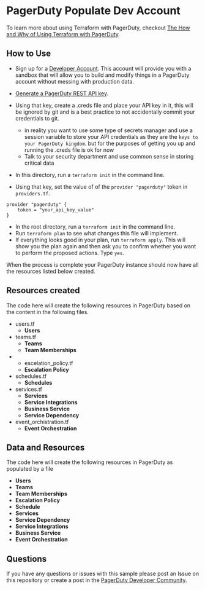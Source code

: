 # PagerDuty Populate Dev Account
To learn more about using Terraform with PagerDuty, checkout [The How and Why of Using Terraform with PagerDuty](https://www.pagerduty.com/eng/how-why-terraform/).

## How to Use
- Sign up for a [Developer Account](https://developer.pagerduty.com/sign-up/). This account will provide you with a sandbox that will allow you to build and modify things in a PagerDuty account without messing with production data.
- [Generate a PagerDuty REST API key](https://support.pagerduty.com/docs/generating-api-keys).
- Using that key, create a .creds file and place your API key in it, this will be ignored by git and is a best practice to not accidentally commit your credentials to git. 
  - in reality you want to use some type of secrets manager and use a session variable to store your API credentials as they are the `keys to your PagerDuty kingdom`.  but for the purposes of getting you up and running the .creds file is ok for now
  - Talk to your security department and use common sense in storing critical data


- In this directory, run a `terraform init` in the command line.
- Using that key, set the value of of the `provider "pagerduty"` token in `providers.tf`.

```
provider "pagerduty" {
    token = "your_api_key_value"
}
```
- In the root directory, run a `terraform init` in the command line.
- Run `terraform plan` to see what changes this file will implement. 
- If everything looks good in your plan, run `terraform apply`. This will show you the plan again and then ask you to confirm whether you want to perform the proposed actions. Type `yes`. 

When the process is complete your PagerDuty instance should now have all the resources listed below created.


## Resources created
The code here will create the following resources in PagerDuty based on the content in the following files. 

- users.tf
  - **Users**
- teams.tf
  - **Teams**
  - **Team Memberships**
- - escelation_policy.tf
  - **Escalation Policy**
- schedules.tf
  - **Schedules**
- services.tf
  - **Services**
  - **Service Integrations**
  - **Business Service**
  - **Service Dependency**
- event_orchistration.tf
  - **Event Orchestration**

## Data and Resources

The code here will create the following resources in PagerDuty as populated by a file

- **Users**
- **Teams**
- **Team Memberships**
- **Escalation Policy**
- **Schedule**
- **Services**
- **Service Dependency**
- **Service Integrations**
- **Business Service**
- **Event Orchestration**

## Questions
If you have any questions or issues with this sample please post an Issue on this repository or create a post in the [PagerDuty Developer Community](https://community.pagerduty.com/forum/c/developer).